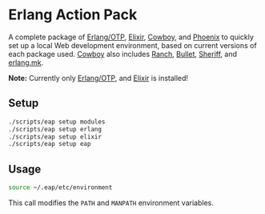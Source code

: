 # Erlang Action Pack

A complete package of [Erlang/OTP][], [Elixir][], [Cowboy][], and [Phoenix][] to quickly set up a local Web development environment, based on current versions of each package used.
[Cowboy][] also includes [Ranch][], [Bullet][], [Sheriff][], and [erlang.mk][].

**Note:** Currently only [Erlang/OTP][], and [Elixir][] is installed!

[Erlang/OTP]:	https://github.com/erlang/otp
[Elixir]:	https://github.com/elixir-lang/elixir
[Cowboy]:	https://github.com/ninenines/cowboy
[Ranch]:	https://github.com/ninenines/ranch
[Bullet]:	https://github.com/extend/bullet
[Sheriff]:	https://github.com/extend/sheriff
[erlang.mk]:	https://github.com/ninenines/erlang.mk
[Phoenix]:	https://github.com/phoenixframework/phoenix

## Setup

```bash
./scripts/eap setup modules
./scripts/eap setup erlang
./scripts/eap setup elixir
./scripts/eap setup eap
```

## Usage

```bash
source ~/.eap/etc/environment
```

This call modifies the ```PATH``` and ```MANPATH``` environment variables.
